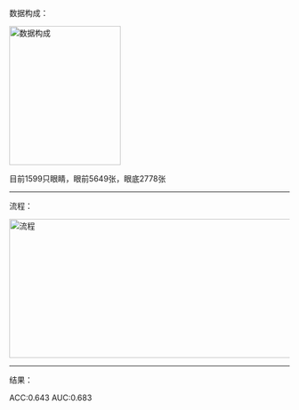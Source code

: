 
数据构成：

<img width="200" height="250" alt="数据构成" src="https://github.com/user-attachments/assets/02c1e98d-ee1a-4991-b700-12c18a3a248b" />

目前1599只眼睛，眼前5649张，眼底2778张
***
流程：
  
<img width="600" height="250" alt="流程" src="https://github.com/user-attachments/assets/3cf28ada-1afb-4c1a-825f-126c722eac9d" />

***
结果：

ACC:0.643         AUC:0.683
